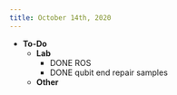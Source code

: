 ```yaml
---
title: October 14th, 2020
---
```


- **To-Do**
	- **Lab**
		- DONE ROS
		- DONE qubit end repair samples
	- **Other**